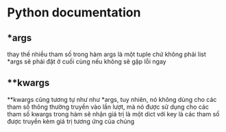 # Python documentation

## *args

thay thế nhiều tham số trong hàm
args là một tuple chứ không phải list
*args sẽ phải đặt ở cuối cùng nếu không sẽ gặp lỗi ngay

## **kwargs

**kwargs cũng tương tự như như *args, tuy nhiên, nó không dùng cho các tham số thông thường truyền vào lần lượt, mà nó được sử dụng cho các tham số
kwargs trong hàm sẽ nhận giá trị là một dict với key là các tham số được truyền kèm giá trị tương ứng của chúng

